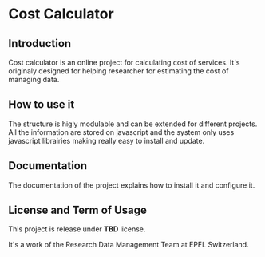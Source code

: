 # Cost Calculator

## Introduction

Cost calculator is an online project for calculating cost of services. It's originaly designed for helping researcher for estimating the cost of managing data.

## How to use it

The structure is higly modulable and can be extended for different projects. All the information are stored on javascript and the system only uses javascript librairies making really easy to install and update.

## Documentation

The documentation of the project explains how to install it and configure it.


## License and Term of Usage

This project is release under **TBD** license. 

It's a work of the Research Data Management Team at EPFL Switzerland.
